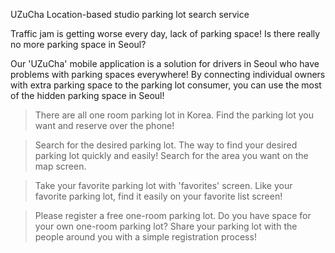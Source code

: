 UZuCha
Location-based studio parking lot search service

Traffic jam is getting worse every day, lack of parking space! Is there really no more parking space in Seoul?

Our 'UZuCha' mobile application is a solution for drivers in Seoul who have problems with parking spaces everywhere! By connecting individual owners with extra parking space to the parking lot consumer, you can use the most of the hidden parking space in Seoul!

> There are all one room parking lot in Korea.
Find the parking lot you want and reserve over the phone!

> Search for the desired parking lot.
The way to find your desired parking lot quickly and easily!
Search for the area you want on the map screen.

> Take your favorite parking lot with 'favorites' screen.
Like your favorite parking lot, find it easily on your favorite list screen!

> Please register a free one-room parking lot.
Do you have space for your own one-room parking lot?
Share your parking lot with the people around you with a simple registration process!
